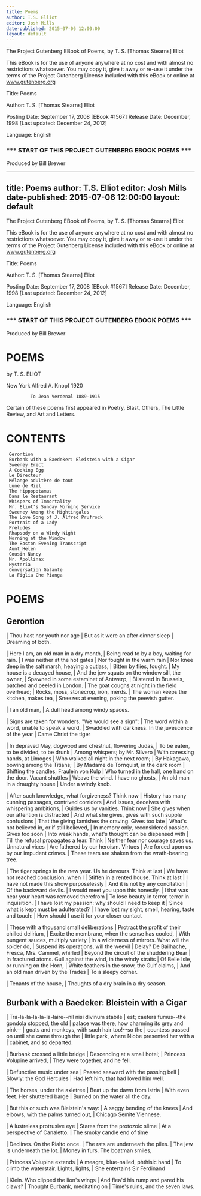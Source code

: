```yaml
---
title: Poems
author: T.S. Elliot
editor: Josh Mills
date-published: 2015-07-06 12:00:00 
layout: default
---
```


The Project Gutenberg EBook of Poems, by T. S. [Thomas Stearns] Eliot

This eBook is for the use of anyone anywhere at no cost and with
almost no restrictions whatsoever.  You may copy it, give it away or
re-use it under the terms of the Project Gutenberg License included
with this eBook or online at www.gutenberg.org


Title: Poems

Author: T. S. [Thomas Stearns] Eliot

Posting Date: September 17, 2008 [EBook #1567]
Release Date: December, 1998
[Last updated: December 24, 2012]

Language: English


### *** START OF THIS PROJECT GUTENBERG EBOOK POEMS ***




Produced by Bill Brewer




---
title: Poems
author: T.S. Elliot
editor: Josh Mills
date-published: 2015-07-06 12:00:00 
layout: default
---

The Project Gutenberg EBook of Poems, by T. S. [Thomas Stearns] Eliot

This eBook is for the use of anyone anywhere at no cost and with
almost no restrictions whatsoever.  You may copy it, give it away or
re-use it under the terms of the Project Gutenberg License included
with this eBook or online at www.gutenberg.org


Title: Poems

Author: T. S. [Thomas Stearns] Eliot

Posting Date: September 17, 2008 [EBook #1567]
Release Date: December, 1998
[Last updated: December 24, 2012]

Language: English


### *** START OF THIS PROJECT GUTENBERG EBOOK POEMS ***




Produced by Bill Brewer





# POEMS

by T. S. ELIOT


New York Alfred A. Knopf 1920


             To Jean Verdenal 1889-1915


Certain of these poems first appeared in Poetry, Blast, Others, The
Little Review, and Art and Letters.



# CONTENTS

     Gerontion
     Burbank with a Baedeker: Bleistein with a Cigar
     Sweeney Erect
     A Cooking Egg
     Le Directeur
     Mélange adultère de tout
     Lune de Miel
     The Hippopotamus
     Dans le Restaurant
     Whispers of Immortality
     Mr. Eliot's Sunday Morning Service
     Sweeney Among the Nightingales
     The Love Song of J. Alfred Prufrock
     Portrait of a Lady
     Preludes
     Rhapsody on a Windy Night
     Morning at the Window
     The Boston Evening Transcript
     Aunt Helen
     Cousin Nancy
     Mr. Apollinax
     Hysteria
     Conversation Galante
     La Figlia Che Pianga




# POEMS



## Gerontion

<div class='poetry'>

|       Thou hast nor youth nor age
|       But as it were an after dinner sleep
|       Dreaming of both.


|     Here I am, an old man in a dry month,
|     Being read to by a boy, waiting for rain.
|     I was neither at the hot gates
|     Nor fought in the warm rain
|     Nor knee deep in the salt marsh, heaving a cutlass,
|     Bitten by flies, fought.
|     My house is a decayed house,
|     And the jew squats on the window sill, the owner,
|     Spawned in some estaminet of Antwerp,
|     Blistered in Brussels, patched and peeled in London.
|     The goat coughs at night in the field overhead;
|     Rocks, moss, stonecrop, iron, merds.
|     The woman keeps the kitchen, makes tea,
|     Sneezes at evening, poking the peevish gutter.

|                       I an old man,
|     A dull head among windy spaces.

|     Signs are taken for wonders. "We would see a sign":
|     The word within a word, unable to speak a word,
|     Swaddled with darkness. In the juvescence of the year
|     Came Christ the tiger

|     In depraved May, dogwood and chestnut, flowering Judas,
|     To be eaten, to be divided, to be drunk
|     Among whispers; by Mr. Silvero
|     With caressing hands, at Limoges
|     Who walked all night in the next room;
|     By Hakagawa, bowing among the Titians;
|     By Madame de Tornquist, in the dark room
|     Shifting the candles; Fraulein von Kulp
|     Who turned in the hall, one hand on the door. Vacant shuttles
|     Weave the wind. I have no ghosts,
|     An old man in a draughty house
|     Under a windy knob.

|     After such knowledge, what forgiveness? Think now
|     History has many cunning passages, contrived corridors
|     And issues, deceives with whispering ambitions,
|     Guides us by vanities. Think now
|     She gives when our attention is distracted
|     And what she gives, gives with such supple confusions
|     That the giving famishes the craving. Gives too late
|     What's not believed in, or if still believed,
|     In memory only, reconsidered passion. Gives too soon
|     Into weak hands, what's thought can be dispensed with
|     Till the refusal propagates a fear. Think
|     Neither fear nor courage saves us. Unnatural vices
|     Are fathered by our heroism. Virtues
|     Are forced upon us by our impudent crimes.
|     These tears are shaken from the wrath-bearing tree.

|     The tiger springs in the new year. Us he devours. Think at last
|     We have not reached conclusion, when I
|     Stiffen in a rented house. Think at last
|     I have not made this show purposelessly
|     And it is not by any concitation
|     Of the backward devils.
|     I would meet you upon this honestly.
|     I that was near your heart was removed therefrom
|     To lose beauty in terror, terror in inquisition.
|     I have lost my passion: why should I need to keep it
|     Since what is kept must be adulterated?
|     I have lost my sight, smell, hearing, taste and touch:
|     How should I use it for your closer contact

|     These with a thousand small deliberations
|     Protract the profit of their chilled delirium,
|     Excite the membrane, when the sense has cooled,
|     With pungent sauces, multiply variety
|     In a wilderness of mirrors. What will the spider do,
|     Suspend its operations, will the weevil
|     Delay? De Bailhache, Fresca, Mrs. Cammel, whirled
|     Beyond the circuit of the shuddering Bear
|     In fractured atoms. Gull against the wind, in the windy straits
|     Of Belle Isle, or running on the Horn,
|     White feathers in the snow, the Gulf claims,
|     And an old man driven by the Trades
|     To a sleepy corner.

|                       Tenants of the house,
|     Thoughts of a dry brain in a dry season.

</div>

## Burbank with a Baedeker: Bleistein with a Cigar

<div class='poetry'>

|       Tra-la-la-la-la-la-laire--nil nisi divinum stabile
|       est; caetera fumus--the gondola stopped, the old
|       palace was there, how charming its grey and pink--
|       goats and monkeys, with such hair too!--so the
|       countess passed on until she came through the
|       little park, where Niobe presented her with a
|       cabinet, and so departed.


|     Burbank crossed a little bridge
|     Descending at a small hotel;
|     Princess Volupine arrived,
|     They were together, and he fell.

|     Defunctive music under sea
|     Passed seaward with the passing bell
|     Slowly: the God Hercules
|     Had left him, that had loved him well.

|     The horses, under the axletree
|     Beat up the dawn from Istria
|     With even feet. Her shuttered barge
|     Burned on the water all the day.

|     But this or such was Bleistein's way:
|     A saggy bending of the knees
|     And elbows, with the palms turned out,
|     Chicago Semite Viennese.

|     A lustreless protrusive eye
|     Stares from the protozoic slime
|     At a perspective of Canaletto.
|     The smoky candle end of time

|     Declines. On the Rialto once.
|     The rats are underneath the piles.
|     The jew is underneath the lot.
|     Money in furs. The boatman smiles,

|     Princess Volupine extends
|     A meagre, blue-nailed, phthisic hand
|     To climb the waterstair. Lights, lights,
|     She entertains Sir Ferdinand

|     Klein. Who clipped the lion's wings
|     And flea'd his rump and pared his claws?
|     Thought Burbank, meditating on
|     Time's ruins, and the seven laws.

</div>